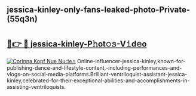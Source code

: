 ## jessica-kinley-only-fans​-leaked-photo​-Private-(55q3n)


# <h2><a href="https://mediaupload.pro?title=jessica-kinley&ref=git">🔗👉 🔴 jessica-kinley-P𝚑ot𝚘𝚜-V𝚒d𝚎o</a></h2>

[![Corinna Kopf Nue Nu𝚍e𝚜](https://i.imgur.com/0qMVB7G.gif)](https://mediaupload.pro?title=jessica-kinley&ref=git)
Online-influencer-jessica-kinley,known-for-publishing-dance-and-lifestyle-content,-including-performances-and-vlogs-on-social-media-platforms.Brilliant-ventriloquist-assistant-jessica-kinley,celebrated-for-their-exceptional-abilities-and-accomplishments-in-assisting-ventriloquists.  